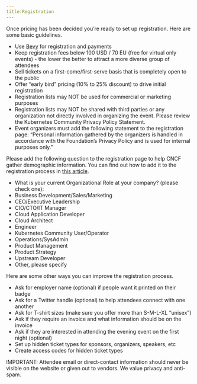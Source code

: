 ```yaml
---
title:Registration
---
```


Once pricing has been decided you’re ready to set up registration. Here are some basic guidelines.

* Use [Bevy](https://community.cncf.io/) for registration and payments
* Keep registration fees below 100 USD / 70 EU (free for virtual only events) - the lower the better to attract a more diverse group of attendees
* Sell tickets on a first-come/first-serve basis that is completely open to the public
* Offer “early bird” pricing (10% to 25% discount)  to drive initial registration
* Registration lists may NOT be used for commercial or marketing purposes
* Registration lists may NOT be shared with third parties or any organization not directly involved in organizing the event.  Please review the Kubernetes Community Privacy Policy Statement.
* Event organizers must add the following statement to the registration page:
  “Personal information gathered by the organizers is handled in accordance with the Foundation’s Privacy Policy and is used for internal purposes only."

Please add the following question to the registration page to help CNCF gather demographic information. You can find out how to add it to the registration process in [this article](https://help.bevylabs.com/article/386-editing-event-forms).

* What is your current Organizational Role at your company? (please check one):
 * Business Development/Sales/Marketing
 * CEO/Executive Leadership
 * CIO/CTO/IT Manager
 * Cloud Application Developer
 * Cloud Architect
 * Engineer
 * Kubernetes Community User/Operator
 * Operations/SysAdmin
 * Product Management
 * Product Strategy
 * Upstream Developer
 * Other, please specify

Here are some other ways you can improve the registration process.

* Ask for employer name (optional) if people want it printed on their badge
* Ask for a Twitter handle (optional) to help attendees connect with one another
* Ask for T-shirt sizes (make sure you offer more than S-M-L-XL “unisex”)
* Ask if they require an invoice and what information should be on the invoice
* Ask if they are interested in attending the evening event on the first night (optional)
* Set up hidden ticket types for sponsors, organizers, speakers, etc
* Create access codes for hidden ticket types

IMPORTANT: Attendee email or direct-contact information should never be visible on the website or given out to vendors. We value privacy and anti-spam.


